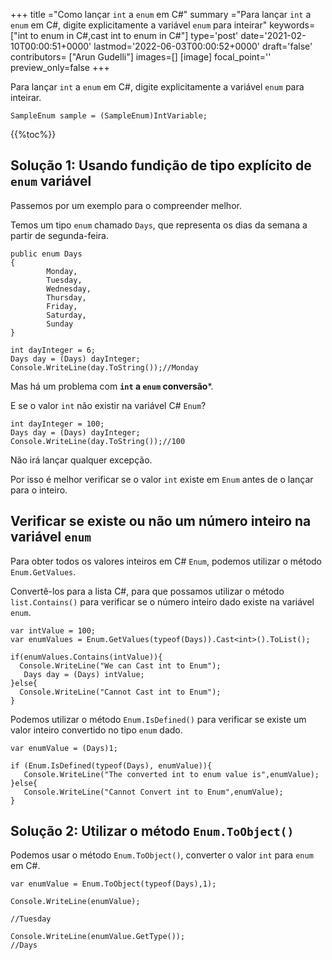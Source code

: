+++
title   ="Como lançar `int` a `enum` em C#"
summary ="Para lançar `int` a `enum` em C#, digite explicitamente a variável `enum` para inteirar"
keywords=["int to enum in C#,cast int to enum in C#"]
type='post'
date='2021-02-10T00:00:51+0000'
lastmod='2022-06-03T00:00:52+0000'
draft='false'
contributors= ["Arun Gudelli"]
images=[]
[image]
focal_point=''
preview_only=false
+++

Para lançar `int` a `enum` em C#, digite explicitamente a variável `enum` para inteirar.

```
SampleEnum sample = (SampleEnum)IntVariable;
```

{{%toc%}}

## Solução 1: Usando fundição de tipo explícito de `enum` variável

Passemos por um exemplo para o compreender melhor.

Temos um tipo `enum` chamado `Days`, que representa os dias da semana a partir de segunda-feira.

```
public enum Days
{
        Monday,  
        Tuesday,  
        Wednesday,  
        Thursday,  
        Friday,  
        Saturday,  
        Sunday
}

int dayInteger = 6;
Days day = (Days) dayInteger;
Console.WriteLine(day.ToString());//Monday
```

Mas há um problema com **`int` a `enum` conversão***.

E se o valor `int` não existir na variável C# `Enum`?

```
int dayInteger = 100;
Days day = (Days) dayInteger;
Console.WriteLine(day.ToString());//100
```

Não irá lançar qualquer excepção.

Por isso é melhor verificar se o valor `int` existe em `Enum` antes de o lançar para o inteiro.

## Verificar se existe ou não um número inteiro na variável `enum` 

Para obter todos os valores inteiros em C# `Enum`, podemos utilizar o método `Enum.GetValues`.

Convertê-los para a lista C#, para que possamos utilizar o método `list.Contains()` para verificar se o número inteiro dado existe na variável `enum`.

```
var intValue = 100;
var enumValues = Enum.GetValues(typeof(Days)).Cast<int>().ToList();

if(enumValues.Contains(intValue)){
  Console.WriteLine("We can Cast int to Enum");  
   Days day = (Days) intValue;
}else{
  Console.WriteLine("Cannot Cast int to Enum");
}

```
Podemos utilizar o método `Enum.IsDefined()` para verificar se existe um valor inteiro convertido no tipo `enum` dado.  

```
var enumValue = (Days)1;

if (Enum.IsDefined(typeof(Days), enumValue)){
   Console.WriteLine("The converted int to enum value is",enumValue);
}else{
   Console.WriteLine("Cannot Convert int to Enum",enumValue);
}
```


## Solução 2: Utilizar o método `Enum.ToObject()` 

Podemos usar o método `Enum.ToObject()`, converter o valor `int` para `enum` em C#.

```
var enumValue = Enum.ToObject(typeof(Days),1);

Console.WriteLine(enumValue);

//Tuesday

Console.WriteLine(enumValue.GetType());
//Days

```





